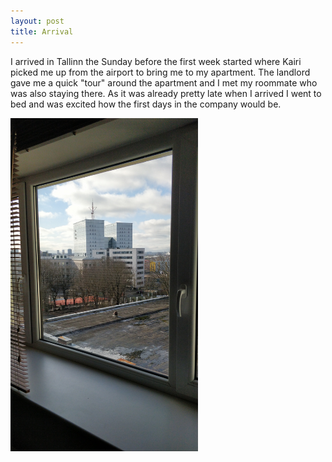 ```yaml
---
layout: post
title: Arrival
---
```


I arrived in Tallinn the Sunday before the first week started where Kairi picked me up from the airport to bring me to my apartment.
The landlord gave me a quick "tour" around the apartment and I met my roommate who was also staying there.
As it was already pretty late when I arrived I went to bed and was excited how the first days in the company would be.

<img src="../assets/image1.jpg" alt="view from apartment" width="300"/>
